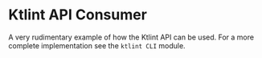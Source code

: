 # Ktlint API Consumer

A very rudimentary example of how the Ktlint API can be used. For a more complete implementation see the `ktlint CLI` module.
